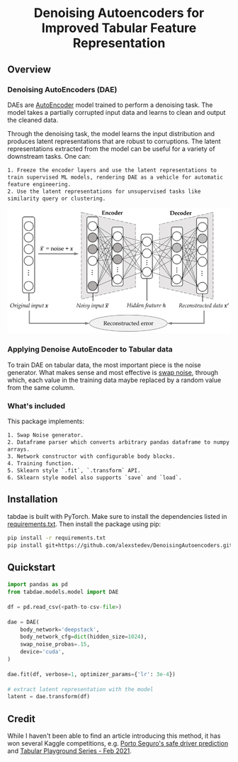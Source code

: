<h1 align = "center">
    Denoising Autoencoders for Improved Tabular Feature Representation
</h1>

## Overview

### Denoising AutoEncoders (DAE)
DAEs are [AutoEncoder](https://en.wikipedia.org/wiki/Autoencoder#:~:text=An%20autoencoder%20is%20a%20type,to%20ignore%20signal%20%E2%80%9Cnoise%E2%80%9D.) model trained to perform a denoising task. The model takes a partially corrupted input data and learns to clean and output the cleaned data.

Through the denoising task, the model learns the input distribution and produces latent representations that are robust to corruptions. The latent representations extracted from the model can be useful for a variety of downstream tasks. One can:  

    1. Freeze the encoder layers and use the latent representations to train supervised ML models, rendering DAE as a vehicle for automatic feature engineering.  
    2. Use the latent representations for unsupervised tasks like similarity query or clustering.  

<p align="center">
  <img src="static/dae_architecture.png">
</p>

### Applying Denoise AutoEncoder to Tabular data  
To train DAE on tabular data, the most important piece is the noise generator. What makes sense and most effective is [swap noise](https://www.kaggle.com/c/porto-seguro-safe-driver-prediction/discussion/44629), through which, each value in the training data maybe replaced by a random value from the same column.

### What's included
This package implements:  

    1. Swap Noise generator.  
    2. Dataframe parser which converts arbitrary pandas dataframe to numpy arrays.  
    3. Network constructor with configurable body blocks.  
    4. Training function.  
    5. Sklearn style `.fit`, `.transform` API.  
    6. Sklearn style model also supports `save` and `load`. 

## Installation

tabdae is built with PyTorch. Make sure to install the dependencies listed in [requirements.txt](./requirements.txt). Then install the package using pip:
```bash
pip install -r requirements.txt
pip install git+https://github.com/alexstedev/DenoisingAutoencoders.git
```

## Quickstart

```python
import pandas as pd
from tabdae.models.model import DAE

df = pd.read_csv(<path-to-csv-file>)

dae = DAE(
    body_network='deepstack',
    body_network_cfg=dict(hidden_size=1024),
    swap_noise_probas=.15,
    device='cuda',
)  

dae.fit(df, verbose=1, optimizer_params={'lr': 3e-4})

# extract latent representation with the model
latent = dae.transform(df)
```

## Credit  

While I haven't been able to find an article introducing this method, it has won several Kaggle competitions, e.g. [Porto Seguro's safe driver prediction](https://www.kaggle.com/competitions/porto-seguro-safe-driver-prediction/discussion/44629) and [Tabular Playground Series - Feb 2021](https://www.kaggle.com/c/tabular-playground-series-feb-2021).

